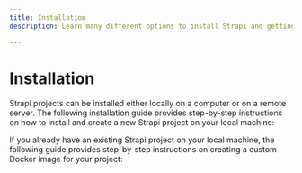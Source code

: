 ```yaml
---
title: Installation
description: Learn many different options to install Strapi and getting started on using it.

---
```


# Installation

Strapi projects can be installed either locally on a computer or on a remote server. The following installation guide provides step-by-step instructions on how to install and create a new Strapi project on your local machine:

<CustomDocCard title="CLI" description="Create a project on your local machine using the CLI." link="/dev-docs/installation/cli" />

If you already have an existing Strapi project on your local machine, the following guide provides step-by-step instructions on creating a custom Docker image for your project:

<CustomDocCard title="Docker" description="Create a custom Docker container from a local project." link="/dev-docs/installation/docker" />
